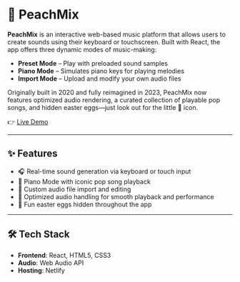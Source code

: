 # 🎵 PeachMix

**PeachMix** is an interactive web-based music platform that allows users to create sounds using their keyboard or touchscreen. Built with React, the app offers three dynamic modes of music-making:  
- **Preset Mode** – Play with preloaded sound samples  
- **Piano Mode** – Simulates piano keys for playing melodies  
- **Import Mode** – Upload and modify your own audio files

Originally built in 2020 and fully reimagined in 2023, PeachMix now features optimized audio rendering, a curated collection of playable pop songs, and hidden easter eggs—just look out for the little 🍑 icon.

👉 [Live Demo](https://sage-mandazi-75f7eb.netlify.app/)

---

## ✨ Features

- 🎧 Real-time sound generation via keyboard or touch input  
- 🎹 Piano Mode with iconic pop song playback  
- 📁 Custom audio file import and editing  
- 🚀 Optimized audio handling for smooth playback and performance  
- 🍑 Fun easter eggs hidden throughout the app

---

## 🛠 Tech Stack

- **Frontend**: React, HTML5, CSS3  
- **Audio**: Web Audio API  
- **Hosting**: Netlify
